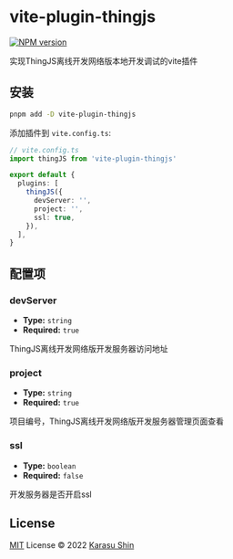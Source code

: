 # vite-plugin-thingjs

[![NPM version](https://img.shields.io/npm/v/vite-plugin-thingjs?color=a1b858)](https://www.npmjs.com/package/vite-plugin-thingjs)

实现ThingJS离线开发网络版本地开发调试的vite插件

## 安装

```bash
pnpm add -D vite-plugin-thingjs
```

添加插件到 `vite.config.ts`:

```ts
// vite.config.ts
import thingJS from 'vite-plugin-thingjs'

export default {
  plugins: [
    thingJS({
      devServer: '',
      project: '',
      ssl: true,
    }),
  ],
}
```

## 配置项

### devServer

- **Type:** `string`
- **Required:** `true`

ThingJS离线开发网络版开发服务器访问地址

### project

- **Type:** `string`
- **Required:** `true`

项目编号，ThingJS离线开发网络版开发服务器管理页面查看

### ssl

- **Type:** `boolean`
- **Required:** `false`

开发服务器是否开启ssl

## License

[MIT](./LICENSE) License © 2022 [Karasu Shin](https://github.com/karasushin)
